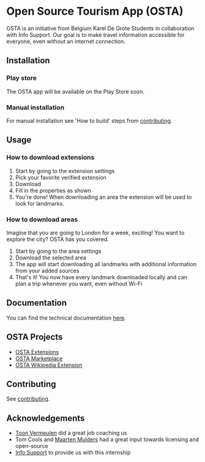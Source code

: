 # Open Source Tourism App (OSTA)
OSTA is an initiative from Belgium Karel De Grote Students in collaboration with Info Support. Our goal is to make travel information accessible for everyone, even without an internet connection.

## Installation

### Play store
The OSTA app will be available on the Play Store soon.

### Manual installation
For manual installation see 'How to build' steps from [contributing](https://github.com/BauwenDR/osta/blob/main/.github/CONTRIBUTING.md).

## Usage

### How to download extensions
1. Start by going to the extension settings
2. Pick your favorite verified extension
3. Download
4. Fill in the properties as shown
5. You're done! When downloading an area the extension will be used to look for landmarks.

### How to download areas
Imagine that you are going to London for a week, exciting! You want to explore the city? OSTA has you covered.

1. Start by going to the area settings
2. Download the selected area
3. The app will start downloading all landmarks with additional information from your added sources
4. That's it! You now have every landmark downloaded locally and can plan a trip whenever you want, even without Wi-Fi

## Documentation
You can find the technical documentation [here](https://github.com/BauwenDR/osta/blob/main/.github/OSTA-Technical-Documentation.pdf).

## OSTA Projects
- [OSTA Extensions](https://github.com/OSTA-group/osta-extensions)
- [OSTA Marketplace](https://github.com/OSTA-group/osta-marketplace)
- [OSTA Wikipedia Extension](https://github.com/BauwenDR/osta-wikipedia-extension)

## Contributing
See [contributing](https://github.com/BauwenDR/osta/blob/main/.github/CONTRIBUTING.md).

## Acknowledgements
- [Toon Vermeulen](https://github.com/insuT0ver) did a great job coaching us
- Tom Cools and [Maarten Mulders](https://github.com/mthmulders) had a great input towards licensing and open-source
- [Info Support](https://github.com/infosupport) to provide us with this internship
